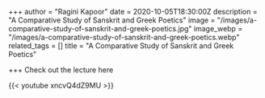 +++
author = "Ragini Kapoor"
date = 2020-10-05T18:30:00Z
description = "A Comparative Study of Sanskrit and Greek Poetics"
image = "/images/a-comparative-study-of-sanskrit-and-greek-poetics.jpg"
image_webp = "/images/a-comparative-study-of-sanskrit-and-greek-poetics.webp"
related_tags = []
title = "A Comparative Study of Sanskrit and Greek Poetics"

+++
Check out the lecture here

{{< youtube xncvQ4dZ9MU >}}